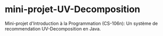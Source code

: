 mini-projet-UV-Decomposition
============================

Mini-projet d'Introduction à la Programmation (CS-106n): Un système de recommendation UV-Decomposition en Java.
